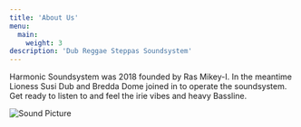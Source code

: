 ```yaml
---
title: 'About Us'
menu:
  main:
    weight: 3
description: 'Dub Reggae Steppas Soundsystem'
---
```

Harmonic Soundsystem was 2018 founded by Ras Mikey-I. In the meantime Lioness Susi Dub and Bredda Dome joined in to operate the soundsystem.
Get ready to listen to and feel the irie vibes and heavy Bassline.

![Sound Picture](/images/sound/full_crew.jpg)
